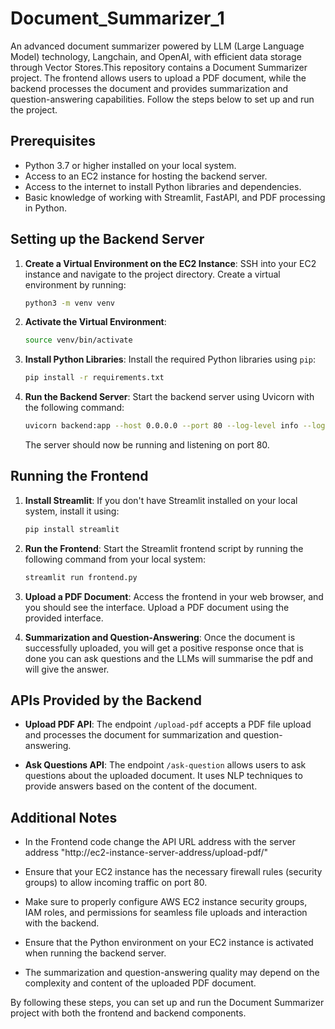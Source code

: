 # Document_Summarizer_1
An advanced document summarizer powered by LLM (Large Language Model) technology, Langchain, and OpenAI, with efficient data storage through Vector Stores.This repository contains a Document Summarizer project. The frontend allows users to upload a PDF document, while the backend processes the document and provides summarization and question-answering capabilities. Follow the steps below to set up and run the project.

## Prerequisites

- Python 3.7 or higher installed on your local system.
- Access to an EC2 instance for hosting the backend server.
- Access to the internet to install Python libraries and dependencies.
- Basic knowledge of working with Streamlit, FastAPI, and PDF processing in Python.

## Setting up the Backend Server

1. **Create a Virtual Environment on the EC2 Instance**: SSH into your EC2 instance and navigate to the project directory. Create a virtual environment by running:

   ```bash
   python3 -m venv venv
   ```

2. **Activate the Virtual Environment**:

   ```bash
   source venv/bin/activate
   ```

3. **Install Python Libraries**: Install the required Python libraries using `pip`:

   ```bash
   pip install -r requirements.txt
   ```

4. **Run the Backend Server**: Start the backend server using Uvicorn with the following command:

   ```bash
   uvicorn backend:app --host 0.0.0.0 --port 80 --log-level info --log-config logging_config.ini
   ```

   The server should now be running and listening on port 80.

## Running the Frontend

1. **Install Streamlit**: If you don't have Streamlit installed on your local system, install it using:

   ```bash
   pip install streamlit
   ```

2. **Run the Frontend**: Start the Streamlit frontend script by running the following command from your local system:

   ```bash
   streamlit run frontend.py
   ```

3. **Upload a PDF Document**: Access the frontend in your web browser, and you should see the interface. Upload a PDF document using the provided interface.

4. **Summarization and Question-Answering**: Once the document is successfully uploaded, you will get a positive response once that is done you can ask questions and the LLMs will summarise the pdf and will give the answer. 

## APIs Provided by the Backend

- **Upload PDF API**: The endpoint `/upload-pdf` accepts a PDF file upload and processes the document for summarization and question-answering.

- **Ask Questions API**: The endpoint `/ask-question` allows users to ask questions about the uploaded document. It uses NLP techniques to provide answers based on the content of the document.

## Additional Notes

- In the Frontend code change the API URL address with the server address "http://ec2-instance-server-address/upload-pdf/" 

- Ensure that your EC2 instance has the necessary firewall rules (security groups) to allow incoming traffic on port 80.

- Make sure to properly configure AWS EC2 instance security groups, IAM roles, and permissions for seamless file uploads and interaction with the backend.

- Ensure that the Python environment on your EC2 instance is activated when running the backend server.

- The summarization and question-answering quality may depend on the complexity and content of the uploaded PDF document.

By following these steps, you can set up and run the Document Summarizer project with both the frontend and backend components.

